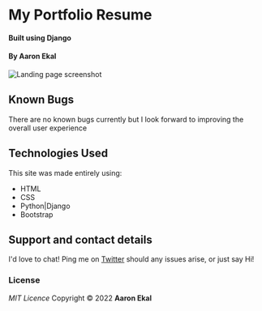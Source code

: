 # My Portfolio Resume

#### Built using Django

#### By **Aaron Ekal**

![Landing page screenshot](../Portfolio/staticfiles/images/The-Portfolio.png "The Portfolio Resume")

## Known Bugs

There are no known bugs currently but I look forward to improving the overall user experience

## Technologies Used

This site was made entirely using:

- HTML
- CSS
- Python|Django
- Bootstrap

## Support and contact details

I'd love to chat! Ping me on [Twitter](https://twitter.com/aaronekal) should any issues arise, or just say Hi!

### License

_MIT Licence_
Copyright &copy; 2022 **Aaron Ekal**